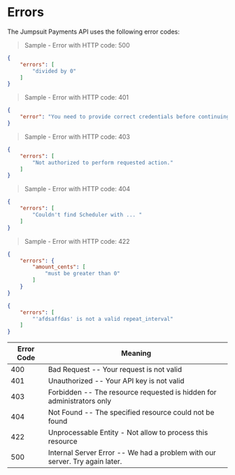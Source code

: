 # Errors

The Jumpsuit Payments API uses the following error codes:

> Sample - Error with HTTP code: 500

```json
{
    "errors": [
        "divided by 0"
    ]
}
```

> Sample - Error with HTTP code: 401

```json
{
    "error": "You need to provide correct credentials before continuing."
}
```

> Sample - Error with HTTP code: 403

```json
{
    "errors": [
        "Not authorized to perform requested action."
    ]
}
```

> Sample - Error with HTTP code: 404

```json
{
    "errors": [
        "Couldn't find Scheduler with ... "
    ]
}
```

> Sample - Error with HTTP code: 422

```json
{
    "errors": {
        "amount_cents": [
            "must be greater than 0"
        ]
    }
}
```

```json
{
    "errors": [
        "'afdsaffdas' is not a valid repeat_interval"
    ]
}
```

Error Code | Meaning
---------- | -------
400 | Bad Request -- Your request is not valid
401 | Unauthorized -- Your API key is not valid
403 | Forbidden -- The resource requested is hidden for administrators only
404 | Not Found -- The specified resource could not be found
422 | Unprocessable Entity - Not allow to process this resource
500 | Internal Server Error -- We had a problem with our server. Try again later.
